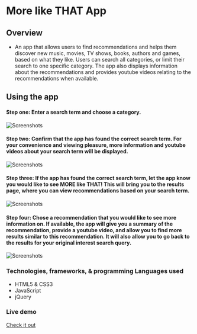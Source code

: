 # More like THAT App

## Overview
* An app that allows users to find recommendations and helps them discover new music, movies, TV shows, books, authors and games, based on what they like. Users can search all categories, or limit their search to one specific category. The app also displays information about the recommendations and provides youtube videos relating to the recommendations when available.

## Using the app

#### Step one: Enter a search term and choose a category.
![Screenshots](https://s16.postimg.org/dqfpoccud/step1new.png)


#### Step two: Confirm that the app has found the correct search term. For your convenience and viewing pleasure, more information and youtube videos about your search term will be displayed.

![Screenshots](https://s10.postimg.org/vvn3rw5hl/Screen_Shot_2017-05-19_at_11.38.31_AM.png)

#### Step three: If the app has found the correct search term, let the app know you would like to see MORE like THAT! This will bring you to the results page, where you can view recommendations based on your search term.

![Screenshots](https://s14.postimg.org/3l36irj7l/Screen_Shot_2017-05-19_at_11.38.39_AM.png)


#### Step four: Chose a recommendation that you would like to see more information on. If available, the app will give you a summary of the recommendation, provide a youtube video, and allow you to find more results similar to this recommendation. It will also allow you to go back to the results for your original interest search query.

![Screenshots](https://s16.postimg.org/iobrlci1x/Screen_Shot_2017-05-19_at_11.38.55_AM.png)

### Technologies, frameworks, & programming Languages used
* HTML5 & CSS3
* JavaScript
* jQuery



### Live demo

[Check it out](http://allain-capstone.surge.sh)

